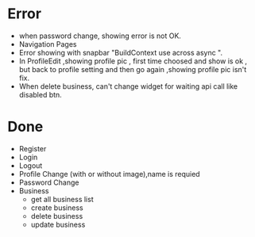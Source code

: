 # Error

- when password change, showing error is not OK.
- Navigation Pages
- Error showing with snapbar "BuildContext use across async ".
- In ProfileEdit ,showing profile pic , first time choosed and show is ok , but back to profile setting and then go again ,showing profile pic isn't fix.
- When delete business, can't change widget for waiting api call like disabled btn.


# Done

- Register
- Login
- Logout
- Profile Change (with or without image),name is requied
- Password Change
- Business
    - get all business list
    - create business
    - delete business
    - update business



